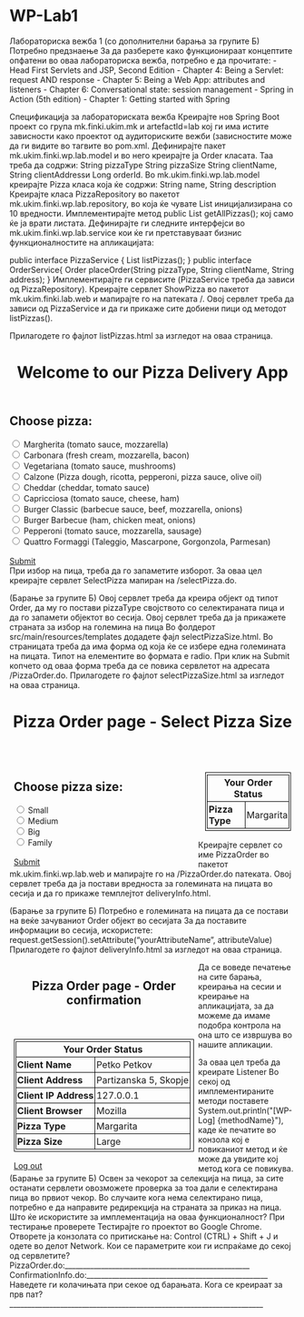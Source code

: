 # WP-Lab1
Лабораториска вежба 1 (со дополнителни барања за групите Б)
Потребно предзнаење
За да разберете како функционираат концептите опфатени во оваа лабораториска вежба, потребно е да прочитате: - Head First Servlets and JSP, Second Edition - Chapter 4: Being a Servlet: request AND response - Chapter 5: Being a Web App: attributes and listeners - Chapter 6: Conversational state: session management - Spring in Action (5th edition) - Chapter 1: Getting started with Spring

Спецификација за лабораториската вежба
Креирајте нов Spring Boot проект со група mk.finki.ukim.mk и artefactId=lab кој ги има истите зависности како проектот од аудиториските вежби (зависностите може да ги видите во <dependency> тагвите во pom.xml.
Дефинирајте пакет mk.ukim.finki.wp.lab.model и во него креирајте ја Order класата. Таа треба да содржи:
String pizzaType
String pizzaSize
String clientName,
String clientAddressи
Long orderId.
Во mk.ukim.finki.wp.lab.model креирајте Pizza класа која ќе содржи:
String name,
String description
Креирајте класа PizzaRepository во пакетот mk.ukim.finki.wp.lab.repository, во која ќе чувате List<Pizza> иницијализирана со 10 вредности.
Имплементирајте метод public List<Pizza> getAllPizzas(); кој само ќе ја врати листата.
Дефинирајте ги следните интерфејси во mk.ukim.finki.wp.lab.service кои ќе ги претставуваат бизнис функционалностите на апликацијата:

public interface PizzaService {
     List<Pizza> listPizzas();
}
public interface OrderService{
    Order placeOrder(String pizzaType, String clientName, String address);
}
Имплементирајте ги сервисите (PizzaService треба да зависи од PizzaRepository).
Креирајте сервлет ShowPizza во пакетот mk.ukim.finki.lab.web и мапирајте го на патеката /. Овој сервлет треба да зависи од PizzaService и да ги прикаже сите добиени пици од методот listPizzas().

Прилагодете го фајлот listPizzas.html за изгледот на оваа страница.
<html>
<head>
    <meta charset="utf-8">
    <title>Pizza Order page - Welcome and choose pizza</title>
    <style type="text/css">
        body {
            width: 800px;
            margin: auto;
        }
    </style>
</head>
<body>
<header>
    <h1>Welcome to our Pizza Delivery App</h1>
</header>
<main>
    <h2>Choose pizza:</h2>
    <input type="radio" name="pizza" value="Margherita"> Margherita (tomato sauce, mozzarella)<br/>
    <input type="radio" name="pizza" value="Carbonara"> Carbonara (fresh cream, mozzarella, bacon)<br/>
    <input type="radio" name="pizza" value="Vegetariana"> Vegetariana (tomato sauce, mushrooms)<br/>
    <input type="radio" name="pizza" value="Calzone"> Calzone (Pizza dough, ricotta, pepperoni, pizza sauce, olive oil) <br/>
    <input type="radio" name="pizza" value="Cheddar"> Cheddar (cheddar, tomato sauce) <br/>
    <input type="radio" name="pizza" value="Capricciosa"> Capricciosa (tomato sauce, cheese, ham) <br/>
    <input type="radio" name="pizza" value="Burger Classic"> Burger Classic (barbecue sauce, beef, mozzarella, onions)<br/>
    <input type="radio" name="pizza" value="Boston Barbecue"> Burger Barbecue (ham, chicken meat, onions)<br/>
    <input type="radio" name="pizza" value="Vegie Vulcano"> Pepperoni (tomato sauce, mozzarella, sausage) <br/>
    <input type="radio" name="pizza" value="Boston Barbecue"> Quattro Formaggi (Taleggio, Mascarpone, Gorgonzola, Parmesan) <br/>
    <br/>
    <a href="/selectPizzaSize.html">Submit</a>
</main>
</body>
</html>
При избор на пица, треба да го запаметите изборот. За оваа цел креирајте сервлет SelectPizza мапиран на /selectPizza.do.

(Барање за групите Б) Овој сервлет треба да креира објект од типот Order, да му го постави pizzaType својството со селектираната пица и да го запамети објектот во сесија.
Овој сервлет треба да ја прикажете страната за избор на големина на пица
Во фолдерот src/main/resources/templates додадете фајл selectPizzaSize.html.
Во страницата треба да има форма од која ќе се избере една големината на пицата.
Типот на елементите во формата е radio.
При клик на Submit копчето од оваа форма треба да се повика сервлетот на адресата /PizzaOrder.do.
Прилагодете го фајлот selectPizzaSize.html за изгледот на оваа страница.
<html>
<head>
    <meta charset="utf-8">
    <title>Pizza Order page - Pizza Size</title>
    <style type = "text/css">
        body {
            width: 800px;
            margin: auto;
        }
        table {
            width:100%;
        }
        table, td, th {
            border: 1px solid black;
            padding:3px 2px;
        }
        section {
            float: left;
            margin: 0 1.5%;
            width: 63%;
        }
        aside {
            float: right;
            margin: 0 1.5%;
            width: 30%;
        }
    </style>
</head>
<body>
    <header>
        <h1>Pizza Order page - Select Pizza Size </h1>
    </header>
    <section>
        <h2>Choose pizza size:</h2>
        <input type="radio" name="pizza_size" value="Small"> Small <br/>
        <input type="radio" name="pizza_size" value="Medium"> Medium <br/>
        <input type="radio" name="pizza_size" value="Big"> Big <br/>
        <input type="radio" name="pizza_size" value="Family"> Family <br/>
        <br/>
        <a href="/deliveryInfo.html">Submit</a>
    </section>
    <aside>
        <table>
            <tr>
                <th colspan="2">
                    Your Order Status
                </th>
            </tr>
            <tr>
                <td><b>Pizza Type </b></td>
                <td>Margarita</td>
            </tr>
        </table>
    </aside>

</body>
</html>
Креирајте сервлет со име PizzaOrder во пакетот mk.ukim.finki.wp.lab.web и мапирајте го на /PizzaOrder.do патеката.
Овој сервлет треба да ја постави вредноста за големината на пицата во сесија и да го прикаже темплејтот deliveryInfo.html.

(Барање за групите Б) Потребно е големината на пицата да се постави на веќе зачуваниот Order објект во сесијата
За да поставите информации во сесија, искористете: request.getSession().setAttribute(“yourAttributeName”, attributeValue)
Прилагодете го фајлот deliveryInfo.html за изгледот на оваа страница.
<html>
       <head>
           <meta charset="utf-8">
           <title>WP lab - Delivery Info</title>
           <style type="text/css">
               body {
                   width: 800px;
                   margin: auto;
               }
               table {
                   width: 100%;
               }

               table, td, th {
                   border: 1px solid black;
                   padding: 3px 2px;
               }

               section {
                   float: left;
                   margin: 0 1.5%;
                   width: 63%;
               }

               aside {
                   float: right;
                   margin: 0 1.5%;
                   width: 30%;
               }
           </style>
       </head>
       <body>
           <header>
               <h1>Pizza Order page - Delivery information </h1>
           </header>
           <section>

               <form method="" action="">
                   <label for="clientName">Client Name:</label><br/>
                   <input type="text" id="clientName" name="clientName"/><br/>
                   <label for="clientAddress">Delivery Address:</label><br/>
                   <textarea cols="40" rows="3" id="clientAddress" name="clientAddress"></textarea><br/>
                   <a href="/confirmationInfo.html">Submit</a>
               </form>

           </section>
           <aside>
               <table>
                   <tr>
                       <th colspan="2">
                           Your Order Status
                       </th>
                   </tr>

                   <tr>
                       <td><b>Pizza Type </b></td>
                       <td>Margarita</td>
                   </tr>
                   <tr>
                       <td><b>Pizza Size </b></td>
                       <td>Large</td>
                   </tr>
               </table>
           </aside>
       </body>
   </html>
Страната генерирана од овој сервлет има Submit копче кое не’ носи на сервлетот со локација /ConfirmationInfo.do.

Да се креира сервлет со име ConfirmationInfo, мапиран на патеката /ConfirmationInfo.do.

(Барање за групите Б) Овој сервлет креира нарачка со помош на OrderService.placeOrder и потоа ќе ја прикаже креираната нарачка.
имплементацијата на сервисот треба да го генерира идентификаторот на нарачката и истиот треба да се прикаже
Овој сервлет треба да го испечати пребарувачот и оперативниот систем на корисникот, неговото име, адреса и големината на пица која ја избрал корисникот.
Копчето Log out треба да ја поништи тековната сесија на корисникот и да го редиректира на првата страница /.
Прилагодете го фајлот confirmationInfo.html за изгледот на оваа страница.
<html>
<head>
    <meta charset="utf-8">
    <title>WP lab - Confirmation Info</title>
    <style type="text/css">
        body {
            width: 800px;
            margin: auto;
        }
        table {
            width:100%;
        }
        table, td, th {
            border: 1px solid black;
            padding: 3px 2px;
        }
    </style>
</head>
<body>
<section>
    <header>
        <h1>Pizza Order page - Order confirmation </h1>
    </header>
    <table>
        <tr>
            <th colspan="2">
                Your Order Status
            </th>
        </tr>
        <tr>
            <td><b>Client Name </b></td>
            <td>Petko Petkov</td>
        </tr>
        <tr>
            <td><b>Client Address </b></td>
            <td>Partizanska 5, Skopje</td>
        </tr>
        <tr>
            <td><b>Client IP Address</b></td>
            <td>127.0.0.1</td>
        </tr>
        <tr>
            <td><b>Client Browser</b></td>
            <td>Mozilla</td>
        </tr>
        <tr>
            <td><b>Pizza Type </b></td>
            <td>Margarita</td>
        </tr>
        <tr>
            <td><b>Pizza Size </b></td>
            <td>Large</td>
        </tr>
    </table>
    <div>
        <a href="/">Log out</a>
    </div>


</section>
</body>
</html>
Да се воведе печатење на сите барања, креирања на сесии и креирање на апликацијата, за да можеме да имаме подобра контрола на она што се извршува во нашите апликации.

За оваа цел треба да креирате Listener
Во секој од имплементираните методи поставете System.out.println("[WP-Log] {methodName}"), каде ќе печатите во конзола кој е повиканиот метод и ќе може да увидите кој метод кога се повикува.
(Барање за групите Б) Освен за чекорот за селекција на пица, за сите останати сервлети овозможете проверка за тоа дали е селектирана пица во првиот чекор. Во случаите кога нема селектирано пица, потребно е да направите редирекција на страната за приказ на пица. Што ќе искористите за имплементација на оваа функционалност?
При тестирање проверете
Тестирајте го проектот во Google Chrome. Отворете ја конзолата со притискање на: Control (CTRL) + Shift + J и одете во делот Network.
Кои се параметрите кои ги испраќаме до секој од сервлетите?
PizzaOrder.do:___________________________________________________
ConfirmationInfo.do:__________________________________________________
Наведете ги колачињата при секое од барањата. Кога се креираат за прв пат?______________________________________________________________________
